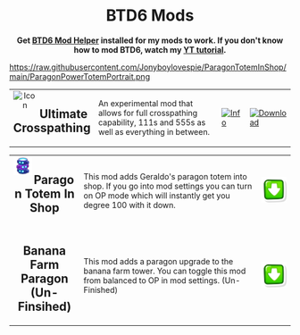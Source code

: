 <h1 align="center">BTD6 Mods</h1>
<p align="center"><b>Get <a href="https://github.com/gurrenm3/BTD-Mod-Helper/releases/latest">BTD6 Mod Helper</a> installed for my mods to work. If you don't know how to mod BTD6, watch my <a href="https://www.youtube.com/watch?v=xHQzRt8Z6YE">YT tutorial</a>.</b>
</p>

https://raw.githubusercontent.com/Jonyboylovespie/ParagonTotemInShop/main/ParagonPowerTotemPortrait.png

<table>
    <tr>
        <td width="30%" align="center">
            <img align="left"  alt="Icon" width="30%" src="https://raw.githubusercontent.com/doombubbles/ultimate-crosspathing/using-mod-helper-3.0/Icon.png">
            <h2>Ultimate Crosspathing</h2>
        </td>
        <td>
            An experimental mod that allows for full crosspathing capability, 111s and 555s as well as everything in between.
        </td>
        <td width="10%">
            <a href="https://github.com/doombubbles/ultimate-crosspathing#readme"><img alt="Info" src="https://github.com/doombubbles/BTD6-Mods/blob/main/info.png?raw=true"></a>
        </td>
        <td width="11%">
            <a href="https://github.com/doombubbles/ultimate-crosspathing/releases/latest/download/UltimateCrosspathing.dll"><img alt="Download" src="https://github.com/doombubbles/BTD6-Mods/blob/main/download_small.png?raw=true"></a>
        </td>
    </tr>
<table style="table-layout:fixed">
    <tr>
        <td width="25%" align="center">
            <img align="left"  alt="Icon" width="30%" src="https://raw.githubusercontent.com/Jonyboylovespie/ParagonTotemInShop/main/ParagonPowerTotemPortrait.png">
            <h2>Paragon Totem In Shop</h2>
        </td>
        <td>
           This mod adds Geraldo's paragon totem into shop. If you go into mod settings you can turn on OP mode which will instantly get you degree 100 with it down.
        </td>
        <td width="12%">
            <a href="https://github.com/Jonyboylovespie/BTD6-Mods/blob/main/Mods/ParagonTotem.dll?raw=true"><img alt="Download" src="https://github.com/Darinsky/Bloons-TD6-Mods/blob/main/download_small.png?raw=true"></a>
        </td>
    </tr>
    <tr>
        <td width="25%" align="center">
            <h2>Banana Farm Paragon (Un-Finsihed)</h2>
        </td>
        <td>
           This mod adds a paragon upgrade to the banana farm tower. You can toggle this mod from balanced to OP in mod settings. (Un-Finished)
        </td>
        <td width="12%">
            <a href=""><img alt="Download" src="https://github.com/Darinsky/Bloons-TD6-Mods/blob/main/download_small.png?raw=true"></a>
        </td>
    </tr>
